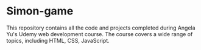 # Simon-game
This repository contains all the code and projects completed during Angela Yu's Udemy web development course. The course covers a wide range of topics, including HTML, CSS, JavaScript.
